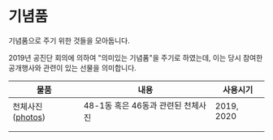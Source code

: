 # 기념품

기념품으로 주기 위한 것들을 모아둡니다.

2019년 공진단 회의에 의하여 "의미있는 기념품"을 주기로 하였는데, 이는 당시 참여한 공개행사와 관련이 있는 선물을 의미합니다. 



| 물품                         | 내용                               | 사용시기   |
| ---------------------------- | ---------------------------------- | ---------- |
| 천체사진 ([photos](photos/)) | 48-1동 혹은 46동과 관련된 천체사진 | 2019, 2020 |
|                              |                                    |            |
|                              |                                    |            |



